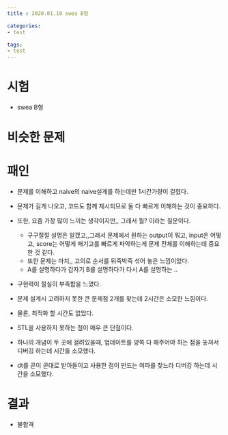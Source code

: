 ```yaml
---
title : 2020.01.18 swea B형

categories:
- test

tags:
- test
---
```


# 시험
- swea B형

# 비슷한 문제


# 패인
- 문제를 이해하고 naive의 naive설계를 하는데만 1시간가량이 걸렸다.
- 문제가 길게 나오고, 코드도 함께 제시되므로 둘 다 빠르게 이해하는 것이 중요하다.
- 또한, 요즘 가장 많이 느끼는 생각이지만,, 그래서 뭘? 이라는 질문이다.
  - 구구절절 설명은 알겠고,,그래서 문제에서 원하는 output이 뭐고, input은 어떻고, score는 어떻게 매기고를 빠르게 파악하는게
    문제 전체를 이해하는데 중요한 것 같다.
  - 또한 문제는 마치,, 고의로 순서를 뒤죽박죽 섞어 놓은 느낌이었다.
  - A를 설명하다가 갑자기 B를 설명하다가 다시 A를 설명하는 ..
- 구현력이 절실히 부족함을 느꼈다.
- 문제 설계시 고려하지 못한 큰 문제점 2개를 찾는데 2시간은 소모한 느낌이다.
- 물론, 최적화 할 시간도 없었다.
- STL을 사용하지 못하는 점이 매우 큰 단점이다.

- 하나의 개념이 두 곳에 걸려있을때, 업데이트를 양쪽 다 해주어야 하는 점을 놓쳐서 디버깅 하는데
  시간을 소모했다.
- dt를 곧이 곧대로 받아들이고 사용한 점이 만드는 여파를 찾느라 디버깅 하는데 시간을 소모했다.

# 결과
- 불합격

